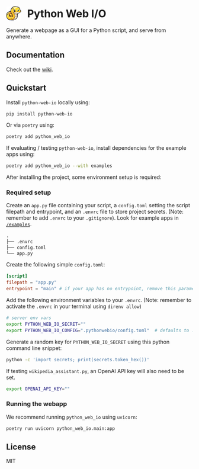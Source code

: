 # <img src="https://raw.githubusercontent.com/Cutwell/python-web-io/main/.github/logo-40x38.png" style="width:40px;padding-right:10px;margin-bottom:-8px;" alt="Sticker of a cute yellow Python snake, representing the use of the Python programming language in this project."> Python Web I/O
 Generate a webpage as a GUI for a Python script, and serve from anywhere.

## Documentation
Check out the [wiki](https://github.com/Cutwell/python-web-io/wiki).

## Quickstart

Install `python-web-io` locally using:
```bash
pip install python-web-io
```

Or via `poetry` using:
```bash
poetry add python_web_io
```

If evaluating / testing `python-web-io`, install dependencies for the example apps using:
```bash
poetry add python_web_io --with examples
```

After installing the project, some environment setup is required:

### Required setup
Create an `app.py` file containing your script, a `config.toml` setting the script filepath and entrypoint, and an `.envrc` file to store project secrets. (Note: remember to add `.envrc` to your `.gitignore`). Look for example apps in [`/examples`](https://github.com/Cutwell/python-web-io/tree/main/python-web-io/examples).
```
.
├── .envrc
├── config.toml
└── app.py
```

Create the following simple `config.toml`:
```toml
[script]
filepath = "app.py"
entrypoint = "main"	# if your app has no entrypoint, remove this parameter.
```

Add the following environment variables to your `.envrc`. (Note: remember to activate the `.envrc` in your terminal using `direnv allow`)
```bash
# server env vars
export PYTHON_WEB_IO_SECRET=""
export PYTHON_WEB_IO_CONFIG=".pythonwebio/config.toml" 	# defaults to .pythonwebio/config.toml if not set
```

Generate a random key for `PYTHON_WEB_IO_SECRET` using this python command line snippet:
```bash
python -c 'import secrets; print(secrets.token_hex())'
```

If testing `wikipedia_assistant.py`, an OpenAI API key will also need to be set.
```bash
export OPENAI_API_KEY=""
```

### Running the webapp
We recommend running `python_web_io` using `uvicorn`:
```bash
poetry run uvicorn python_web_io.main:app
```

## License
MIT
